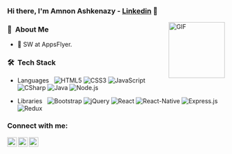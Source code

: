 ### Hi there, I'm Amnon Ashkenazy - [Linkedin](https://www.linkedin.com/in/amnon-ashkenazy-a1590b181/) 👋

<img align="right" alt="GIF" height="130px" src="https://media.giphy.com/media/du3J3cXyzhj75IOgvA/giphy.gif">


### 👤 &nbsp;About Me ###
- 🌱 SW at AppsFlyer.

### 🛠 &nbsp;Tech Stack ###
- Languages &nbsp;
  ![HTML5](https://img.shields.io/badge/-HTML5-333333?style=flat-square&logo=html5)
  ![CSS3](https://img.shields.io/badge/-CSS3-333333?style=flat-square&logo=css3)
  ![JavaScript](https://img.shields.io/badge/-JavaScript-333333?style=flat&logo=javascript)
  ![CSharp](https://img.shields.io/badge/-C%23-333333?style=flat&logo=c-sharp&logoColor=6d4a80)
  ![Java](https://img.shields.io/badge/-Java-333333?style=flat&logo=Java)
  ![Node.js](https://img.shields.io/badge/-Node.js-333333?style=flat&logo=node.js)

- Libraries &nbsp;
  ![Bootstrap](https://img.shields.io/badge/-Bootstrap-333333?style=flat&logo=bootstrap&logoColor=563D7C)
  ![jQuery](https://img.shields.io/badge/-jQuery-333333?style=flat&logo=jquery&logoColor=1a73e8)
  ![React](https://img.shields.io/badge/-React-333333?style=flat&logo=react)
  ![React-Native](https://img.shields.io/badge/-React_Native-333333?style=flat&logo=react)
  ![Express.js](https://img.shields.io/badge/-Express-333333?style=flat&logo=express.js)
  ![Redux](https://img.shields.io/badge/-Redux-333333?style=flat&logo=Redux&logoColor=764abc)

### Connect with me:

[<img align="left" alt="Amnon Ashkenazy | Twitter" width="22px" src="https://cdn.jsdelivr.net/npm/simple-icons@v3/icons/twitter.svg" />](https://twitter.com/AmnonAshkenazy)
[<img align="left" alt="Amnon Ashkenazy | LinkedIn" width="22px" src="https://cdn.jsdelivr.net/npm/simple-icons@v3/icons/linkedin.svg" />](https://www.linkedin.com/in/amnon-ashkenazy-a1590b181/)
[<img align="left" alt="Amnon Ashkenazy | Instagram" width="22px" src="https://cdn.jsdelivr.net/npm/simple-icons@v3/icons/instagram.svg" />](https://www.instagram.com/amnonashkenazy/)

<br />

